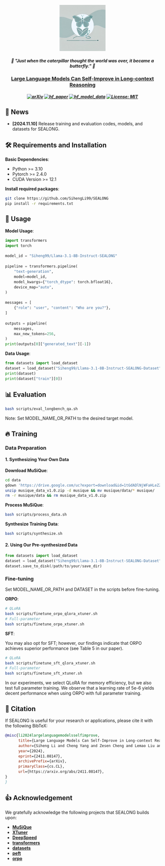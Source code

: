 <p align="center">
    <img src="assets/logo.png" width="150" style="margin-bottom: 0.2;"/>
<p>

<h5 align="center"> 🌸 "Just when the caterpillar thought the world was over, it became a butterfly." 🦋 </h2>

<h3 align="center"><a href="https://arxiv.org/pdf/2411.08147">
Large Language Models Can Self-Improve in Long-context Reasoning</a></h3>
<!-- <h5 align="center"> If our project helps you, please give us a star ⭐ on GitHub to support us. 🙏🙏 </h2> -->

<h5 align="center">

[![arXiv](https://img.shields.io/badge/Arxiv-2411.08147-AD1C18.svg?logo=arXiv)](https://arxiv.org/pdf/2411.08147)
[![hf_paper](https://img.shields.io/badge/%F0%9F%A4%97-Paper-FF6F61
)](https://huggingface.co/papers/2411.08147)
[![hf_model_data](https://img.shields.io/badge/%F0%9F%A4%97-Models&Datasets-48A9DC
)](https://huggingface.co/collections/Siheng99/sealong-67313e3b4edd034cb4a76cc5)
[![License: MIT](https://img.shields.io/badge/License-MIT-green.svg)](https://opensource.org/licenses/MIT)

</h5>

## 📰 News
* **[2024.11.10]**  Release training and evaluation codes, models, and datasets for SEALONG.


## 🛠️ Requirements and Installation
**Basic Dependencies**:
* Python >= 3.10
* Pytorch >= 2.4.0
* CUDA Version >= 12.1

**Install required packages**:
```bash
git clone https://github.com/SihengLi99/SEALONG
pip install -r requirements.txt
```

## 🔑 Usage
**Model Usage**:
```python
import transformers
import torch

model_id = "Siheng99/Llama-3.1-8B-Instruct-SEALONG"

pipeline = transformers.pipeline(
    "text-generation",
    model=model_id,
    model_kwargs={"torch_dtype": torch.bfloat16},
    device_map="auto",
)

messages = [
    {"role": "user", "content": "Who are you?"},
]

outputs = pipeline(
    messages,
    max_new_tokens=256,
)
print(outputs[0]["generated_text"][-1])
```

**Data Usage**:
```python
from datasets import load_dataset
dataset = load_dataset("Siheng99/Llama-3.1-8B-Instruct-SEALONG-Dataset")
print(dataset)
print(dataset["train"][0])
```


## 📊 Evaluation
```bash
bash scripts/eval_longbench_qa.sh
```
Note: Set MODEL_NAME_OR_PATH to the desired target model.

## 🔥 Training
### Data Preparation

#### 1. Synthesizing Your Own Data
**Download MuSiQue**:
```bash
cd data
gdown 'https://drive.google.com/uc?export=download&id=1tGdADlNjWFaHLeZZGShh2IRcpO6Lv24h'
unzip musique_data_v1.0.zip -d musique && mv musique/data/* musique/ 
rm -r musique/data && rm musique_data_v1.0.zip
```

**Process MuSiQue**:
```bash
bash scripts/process_data.sh
```

**Synthesize Training Data**:
```bash
bash scripts/synthesize.sh
```

#### 2. Using Our Pre-synthesized Data
```python
from datasets import load_dataset
dataset = load_dataset("Siheng99/Llama-3.1-8B-Instruct-SEALONG-Dataset")
dataset.save_to_disk(/path/to/your/save_dir)
```

### Fine-tuning

Set MODEL_NAME_OR_PATH and DATASET in the scripts before fine-tuning.

**ORPO**:
```bash
# QLoRA
bash scripts/finetune_orpo_qlora_xtuner.sh
# Full-parameter
bash scripts/finetune_orpo_xtuner.sh
```

**SFT**:

You may also opt for SFT; however, our findings indicate that ORPO achieves superior performance (see Table 5 in our paper).
```bash
# QLoRA
bash scripts/finetune_sft_qlora_xtuner.sh
# Full-parameter
bash scripts/finetune_sft_xtuner.sh
```

In our experiments, we select QLoRA for memory efficiency, but we also test full parameter training. We observe that a learning rate of 5e-6 yields decent performance when using ORPO with full parameter training.

## 📑 Citation

If SEALONG is useful for your research or applications, please cite it with the following BibTeX:
```bibtex
@misc{li2024largelanguagemodelsselfimprove,
      title={Large Language Models Can Self-Improve in Long-context Reasoning}, 
      author={Siheng Li and Cheng Yang and Zesen Cheng and Lemao Liu and Mo Yu and Yujiu Yang and Wai Lam},
      year={2024},
      eprint={2411.08147},
      archivePrefix={arXiv},
      primaryClass={cs.CL},
      url={https://arxiv.org/abs/2411.08147}, 
}
}
```

## 👍 Acknowledgement
We gratefully acknowledge the following projects that SEALONG builds upon:
* [**MuSiQue**](https://github.com/StonyBrookNLP/musique)
* [**XTuner**](https://github.com/InternLM/xtuner)
* [**DeepSpeed**](https://github.com/microsoft/DeepSpeed)
* [**transformers**](https://github.com/huggingface/transformers)
* [**datasets**](https://github.com/huggingface/datasets)
* [**peft**](https://github.com/huggingface/peft)
* [**orpo**](https://github.com/xfactlab/orpo)
